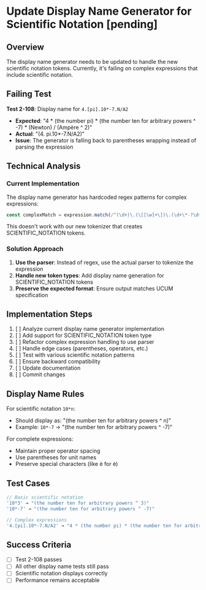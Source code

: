 # Update Display Name Generator for Scientific Notation [pending]

## Overview

The display name generator needs to be updated to handle the new scientific notation tokens. Currently, it's failing on complex expressions that include scientific notation.

## Failing Test

**Test 2-108**: Display name for `4.[pi].10*-7.N/A2`
- **Expected**: "4 * (the number pi) * (the number ten for arbitrary powers ^ -7) * (Newton) / (Amp&#232;re ^ 2)"
- **Actual**: "(4. pi.10*-7.N/A2)"
- **Issue**: The generator is falling back to parentheses wrapping instead of parsing the expression

## Technical Analysis

### Current Implementation

The display name generator has hardcoded regex patterns for complex expressions:
```typescript
const complexMatch = expression.match(/^(\d+)\.(\[[\w]+\])\.(\d+\*-?\d+)\.([A-Z]+)\/([A-Z]+)(\d*)$/);
```

This doesn't work with our new tokenizer that creates SCIENTIFIC_NOTATION tokens.

### Solution Approach

1. **Use the parser**: Instead of regex, use the actual parser to tokenize the expression
2. **Handle new token types**: Add display name generation for SCIENTIFIC_NOTATION tokens
3. **Preserve the expected format**: Ensure output matches UCUM specification

## Implementation Steps

1. [ ] Analyze current display name generator implementation
2. [ ] Add support for SCIENTIFIC_NOTATION token type
3. [ ] Refactor complex expression handling to use parser
4. [ ] Handle edge cases (parentheses, operators, etc.)
5. [ ] Test with various scientific notation patterns
6. [ ] Ensure backward compatibility
7. [ ] Update documentation
8. [ ] Commit changes

## Display Name Rules

For scientific notation `10*n`:
- Should display as: "(the number ten for arbitrary powers ^ n)"
- Example: `10*-7` → "(the number ten for arbitrary powers ^ -7)"

For complete expressions:
- Maintain proper operator spacing
- Use parentheses for unit names
- Preserve special characters (like &#232; for è)

## Test Cases

```typescript
// Basic scientific notation
'10*3' → "(the number ten for arbitrary powers ^ 3)"
'10*-7' → "(the number ten for arbitrary powers ^ -7)"

// Complex expressions
'4.[pi].10*-7.N/A2' → "4 * (the number pi) * (the number ten for arbitrary powers ^ -7) * (Newton) / (Ampère ^ 2)"
```

## Success Criteria

- [ ] Test 2-108 passes
- [ ] All other display name tests still pass
- [ ] Scientific notation displays correctly
- [ ] Performance remains acceptable